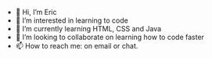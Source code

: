 - 👋 Hi, I’m Eric
- 👀 I’m interested in learning to code
- 🌱 I’m currently learning HTML, CSS and Java
- 💞️ I’m looking to collaborate on learning how to code faster
- 📫 How to reach me: on email or chat.

<!---
Erickuby/Erickuby is a ✨ special ✨ repository because its `README.md` (this file) appears on your GitHub profile.
You can click the Preview link to take a look at your changes.
--->
